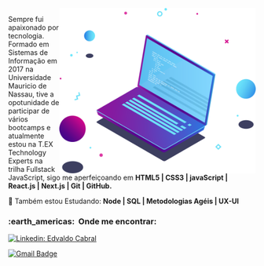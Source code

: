 <img src="./logo.svg" min-width="400px" max-width="400px" width="400px" align="right" alt="Computador iuriCode">

<p align="left"> 
  Sempre fui apaixonado por tecnologia. Formado em Sistemas de Informação em 2017 na Universidade Mauricio de Nassau, tive a opotunidade de participar de vários bootcamps e atualmente estou na T.EX Technology Experts na trilha Fullstack JavaScript, sigo me aperfeiçoando em <strong>HTML5 | CSS3 | javaScript | React.js | Next.js | Git | GitHub.</strong>
</p>

<p align="left">
  🦄 Também estou Estudando: <strong>Node | SQL | Metodologias Agéis | UX-UI</strong>
</p>

<h3> :earth_americas: &nbsp;Onde me encontrar: </h3>

[![Linkedin: Edvaldo Cabral](<https://img.shields.io/badge/-Edvaldo Cabral-blue?style=flat-square&logo=Linkedin&logoColor=white&link=[LINK-DO-SEU-LINKEDIN](https://www.linkedin.com/in/edcabralc/)>)](https://www.linkedin.com/in/edcabralc/)

[![Gmail Badge](https://img.shields.io/badge/-cabralnet@gmail.com-006bed?style=flat-square&logo=Gmail&logoColor=white&link=mailto:cabralnet@gmail.com)](mailto:cabralnet@gmail.com)
